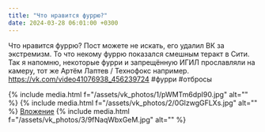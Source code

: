 ```yaml
---
title: "Что нравится фуррю?"
date: 2024-03-28 06:01:00 +0300
---
```


Что нравится фуррю?
Пост можете не искать, его удалил ВК за экстремизм. То что некому фуррю показался смешным теракт в Сити. Так я напомню, некоторые фурри и запрещённую ИГИЛ прославляли на камеру, тот же Артём Лаптев / Технофокс например.
https://vk.com/video41076938_456239724
#фурри #отбросы


{% include media.html f="/assets/vk_photos/1/pWMTm6dpI90.jpg" alt="" %}
{% include media.html f="/assets/vk_photos/2/0GlzwgGFLXs.jpg" alt="" %}
[Вложение](https://vk.com/video41076938_456239724)
{% include media.html f="/assets/vk_photos/3/9fNaqWbxGeM.jpg" alt="" %}
